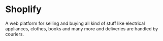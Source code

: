 # Shoplify
A web platform for selling and buying all kind of stuff like electrical appliances, clothes, books and many more and deliveries are handled by couriers.

